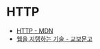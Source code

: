 # HTTP

- [HTTP - MDN](https://developer.mozilla.org/en-US/docs/Web/HTTP/Basics_of_HTTP)
- [웹을 지탱하는 기술 - 교보문고](http://www.kyobobook.co.kr/product/detailViewKor.laf?barcode=9788963050850)
